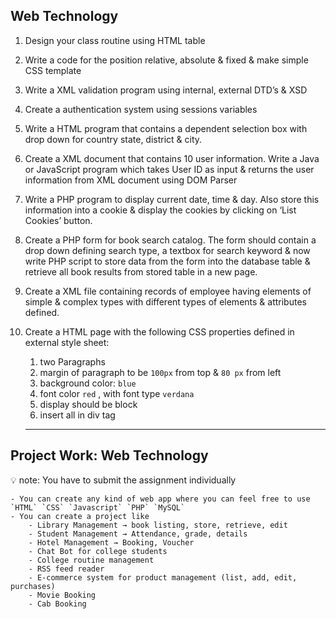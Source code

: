 ## Web Technology

1. Design your class routine using HTML table
2. Write a code for the position relative, absolute & fixed & make simple CSS template
3. Write a XML validation program using internal, external DTD’s & XSD
4. Create a authentication system using sessions variables
5. Write a HTML program that contains a dependent selection box with drop down for country state, district & city.
6. Create a XML document that contains 10 user information. Write a Java or JavaScript program which takes User ID as input & returns the user information from XML document using DOM Parser
7. Write a PHP program to display current date, time & day. Also store this information into a cookie & display the cookies by clicking on ‘List Cookies’ button.
8. Create a PHP form for book search catalog. The form should contain a drop down defining  search type, a textbox for search keyword & now write PHP script to store data from the form into the database table & retrieve all book results from stored table in a new page.
9. Create a XML file containing records of employee having elements of simple & complex types with different types of elements & attributes defined.
10. Create a HTML page with the following CSS properties defined in external style sheet:
    1. two Paragraphs
    2. margin of paragraph to be `100px` from top & `80 px` from left
    3. background color: `blue`
    4. font color `red` , with font type `verdana`
    5. display should be block
    6. insert all in div tag

    ---

## Project Work: Web Technology

💡 note: You have to submit the assignment individually

    - You can create any kind of web app where you can feel free to use `HTML` `CSS` `Javascript` `PHP` `MySQL`
    - You can create a project like
        - Library Management → book listing, store, retrieve, edit
        - Student Management → Attendance, grade, details
        - Hotel Management → Booking, Voucher
        - Chat Bot for college students
        - College routine management
        - RSS feed reader
        - E-commerce system for product management (list, add, edit, purchases)
        - Movie Booking
        - Cab Booking
